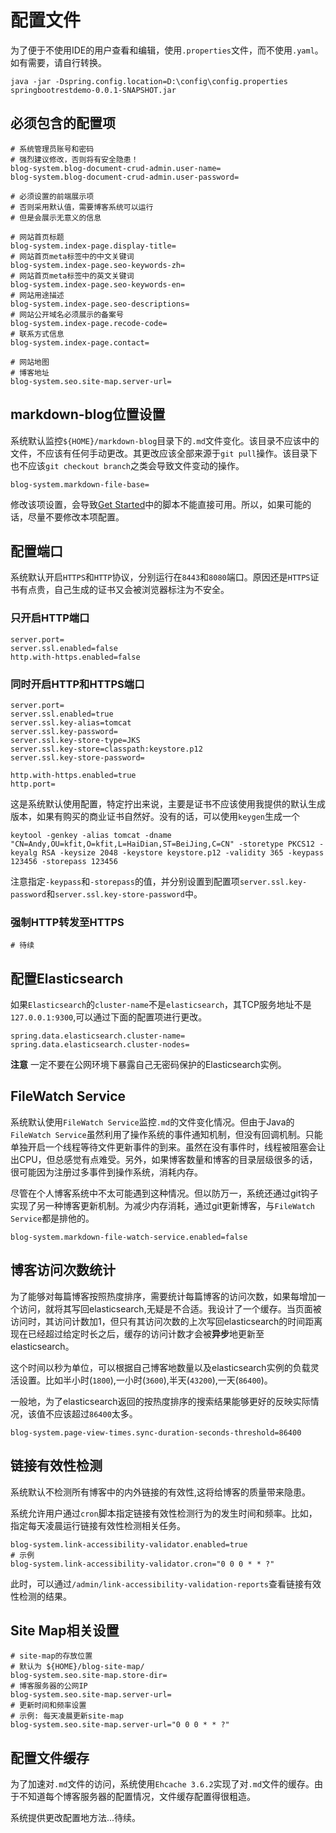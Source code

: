 # 配置文件

为了便于不使用IDE的用户查看和编辑，使用`.properties`文件，而不使用`.yaml`。如有需要，请自行转换。

```shell
java -jar -Dspring.config.location=D:\config\config.properties springbootrestdemo-0.0.1-SNAPSHOT.jar
```

## 必须包含的配置项

```shell
# 系统管理员账号和密码
# 强烈建议修改，否则将有安全隐患！
blog-system.blog-document-crud-admin.user-name=
blog-system.blog-document-crud-admin.user-password=

# 必须设置的前端展示项
# 否则采用默认值，需要博客系统可以运行
# 但是会展示无意义的信息

# 网站首页标题
blog-system.index-page.display-title=
# 网站首页meta标签中的中文关键词
blog-system.index-page.seo-keywords-zh=
# 网站首页meta标签中的英文关键词
blog-system.index-page.seo-keywords-en=
# 网站用途描述
blog-system.index-page.seo-descriptions=
# 网站公开域名必须展示的备案号
blog-system.index-page.recode-code=
# 联系方式信息
blog-system.index-page.contact=

# 网站地图
# 博客地址
blog-system.seo.site-map.server-url=
```

## markdown-blog位置设置

系统默认监控`${HOME}/markdown-blog`目录下的`.md`文件变化。该目录不应该中的文件，不应该有任何手动更改。其更改应该全部来源于`git pull`操作。该目录下也不应该`git checkout branch`之类会导致文件变动的操作。

```shell
blog-system.markdown-file-base=
```

修改该项设置，会导致[Get Started](get-started.md)中的脚本不能直接可用。所以，如果可能的话，尽量不要修改本项配置。

## 配置端口

系统默认开启`HTTPS`和`HTTP`协议，分别运行在`8443`和`8080`端口。原因还是`HTTPS`证书有点贵，自己生成的证书又会被浏览器标注为不安全。

### 只开启HTTP端口

```shell
server.port=
server.ssl.enabled=false
http.with-https.enabled=false
```

### 同时开启HTTP和HTTPS端口

```shell
server.port=
server.ssl.enabled=true
server.ssl.key-alias=tomcat
server.ssl.key-password=
server.ssl.key-store-type=JKS
server.ssl.key-store=classpath:keystore.p12
server.ssl.key-store-password=

http.with-https.enabled=true
http.port=
```

这是系统默认使用配置，特定拧出来说，主要是证书不应该使用我提供的默认生成版本，如果有购买的商业证书自然好。没有的话，可以使用`keygen`生成一个

```shell
keytool -genkey -alias tomcat -dname "CN=Andy,OU=kfit,O=kfit,L=HaiDian,ST=BeiJing,C=CN" -storetype PKCS12 -keyalg RSA -keysize 2048 -keystore keystore.p12 -validity 365 -keypass 123456 -storepass 123456
```

注意指定`-keypass`和`-storepass`的值，并分别设置到配置项`server.ssl.key-password`和`server.ssl.key-store-password`中。

### 强制HTTP转发至HTTPS

```shell
# 待续
```

## 配置Elasticsearch

如果`Elasticsearch`的`cluster-name`不是`elasticsearch`，其TCP服务地址不是`127.0.0.1:9300`,可以通过下面的配置项进行更改。

```shell
spring.data.elasticsearch.cluster-name=
spring.data.elasticsearch.cluster-nodes=
```

**注意** 一定不要在公网环境下暴露自己无密码保护的Elasticsearch实例。

## FileWatch Service

系统默认使用`FileWatch Service`监控`.md`的文件变化情况。但由于Java的`FileWatch Service`虽然利用了操作系统的事件通知机制，但没有回调机制。只能单独开启一个线程等待文件更新事件的到来。虽然在没有事件时，线程被阻塞会让出CPU，但总感觉有点难受。另外，如果博客数量和博客的目录层级很多的话，很可能因为注册过多事件到操作系统，消耗内存。

尽管在个人博客系统中不太可能遇到这种情况。但以防万一，系统还通过git钩子实现了另一种博客更新机制。为减少内存消耗，通过git更新博客，与`FileWatch Service`都是排他的。

```shell
blog-system.markdown-file-watch-service.enabled=false
```

## 博客访问次数统计

为了能够对每篇博客按照热度排序，需要统计每篇博客的访问次数，如果每增加一个访问，就将其写回elasticsearch,无疑是不合适。我设计了一个缓存。当页面被访问时，其访问计数加1，但只有其访问次数的上次写回elasticsearch的时间距离现在已经超过给定时长之后，缓存的访问计数才会被**异步**地更新至elasticsearch。

这个时间以秒为单位，可以根据自己博客地数量以及elasticsearch实例的负载灵活设置。比如半小时(`1800`),一小时(`3600`),半天(`43200`),一天(`86400`)。

一般地，为了elasticsearch返回的按热度排序的搜索结果能够更好的反映实际情况，该值不应该超过`86400`太多。

```shell
blog-system.page-view-times.sync-duration-seconds-threshold=86400
```

## 链接有效性检测

系统默认不检测所有博客中的内外链接的有效性,这将给博客的质量带来隐患。

系统允许用户通过`cron`脚本指定链接有效性检测行为的发生时间和频率。比如，指定每天凌晨运行链接有效性检测相关任务。

```shell
blog-system.link-accessibility-validator.enabled=true
# 示例
blog-system.link-accessibility-validator.cron="0 0 0 * * ?"
```

此时，可以通过`/admin/link-accessibility-validation-reports`查看链接有效性检测的结果。

## Site Map相关设置

```shell
# site-map的存放位置
# 默认为 ${HOME}/blog-site-map/
blog-system.seo.site-map.store-dir=
# 博客服务器的公网IP
blog-system.seo.site-map.server-url=
# 更新时间和频率设置
# 示例: 每天凌晨更新site-map
blog-system.seo.site-map.server-url="0 0 0 * * ?"
```

## 配置文件缓存

为了加速对`.md`文件的访问，系统使用`Ehcache 3.6.2`实现了对`.md`文件的缓存。由于不知道每个博客服务器的配置情况，文件缓存配置得很粗造。

系统提供更改配置地方法...待续。
